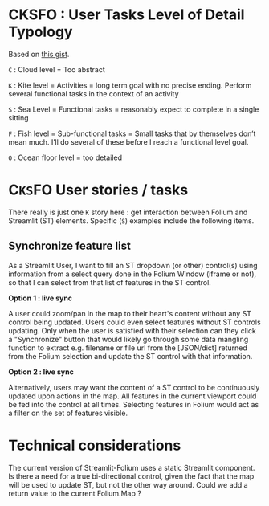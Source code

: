 # CKSFO : User Tasks Level of Detail Typology

Based on [this gist](https://gist.github.com/josher19/749343).

`C` : Cloud level = Too abstract

`K` : Kite level = Activities = long term goal with no precise ending. Perform several functional tasks in the context of an activity

`S` : Sea Level = Functional tasks = reasonably expect to complete in a single sitting

`F` : Fish level = Sub-functional tasks = Small tasks that by themselves don’t mean much.  I’ll do several of these before I reach a functional level goal.

`O` : Ocean floor level = too detailed

# C`KS`FO User stories / tasks
There really is just one `K` story here : get interaction between Folium and Streamlit (ST) elements.  Specific (`S`) examples include the following items.

## Synchronize feature list

As a Streamlit User, I want to fill an ST dropdown (or other) control(s) using information from a select query done in the Folium Window (iframe or not), so that I can select from that list of features in the ST control.

**Option 1 : live sync**

A user could zoom/pan in the map to their heart's content without any ST control being updated.  Users could even select features without ST controls updating.  Only when the user is satisfied with their selection can they click a "Synchronize" button that would likely go through some data mangling function to extract e.g. filename or file url from the [JSON/dict] returned from the Folium selection and update the ST control with that information.

**Option 2 : live sync**

Alternatively, users may want the content of a ST control to be continuously updated upon actions in the map.  All features in the current viewport could be fed into the control at all times.  Selecting features in Folium would act as a filter on the set of features visible.

# Technical considerations

The current version of Streamlit-Folium uses a static Streamlit component.  Is there a need for a true bi-directional control, given the fact that the map will be used to update ST, but not the other way around.  Could we add a return value to the current Folium.Map ?
